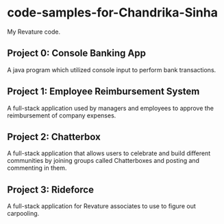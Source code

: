 # code-samples-for-Chandrika-Sinha
My Revature code.

## Project 0: Console Banking App
A java program which utilized console input to perform bank transactions.

## Project 1: Employee Reimbursement System
A full-stack application used by managers and employees to approve the reimbursement of company 
expenses.

## Project 2: Chatterbox
A full-stack application that allows users to celebrate and build different communities by joining 
groups called Chatterboxes and posting and commenting in them.

## Project 3: Rideforce
A full-stack application for Revature associates to use to figure out carpooling.
